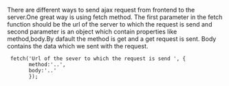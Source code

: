 There are different ways to send ajax request from frontend to the server.One great way is using fetch method.
The first parameter in the fetch function should be the url of the server to which the request is send and second parameter is an object which contain properties like method,body.By dafault the method is get and a get request is 
sent.
Body contains the data which we sent with the request.
      
      
```
 fetch('Url of the sever to which the request is send ', {
       method:'..',
       body:'..' 
       });

```
      
    
   
